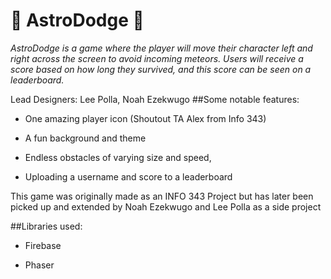 # :rocket: AstroDodge :dizzy:

*AstroDodge is a game where the player will move their character left and right across the screen to avoid incoming meteors. 
Users will receive a score based on how long they survived, and this score can be seen on a leaderboard.*

Lead Designers: Lee Polla, Noah Ezekwugo
##Some notable features:
  - One amazing player icon (Shoutout TA Alex from Info 343)
  
  - A fun background and theme
  
  - Endless obstacles of varying size and speed,
  
  - Uploading a username and score to a leaderboard
  
  

This game was originally made as an INFO 343 Project but has later been picked up and extended by Noah Ezekwugo and Lee Polla as a side project


##Libraries used:

  - Firebase
  
  - Phaser


